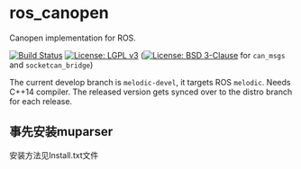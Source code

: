 ros_canopen
===========

Canopen implementation for ROS.

[![Build Status](https://travis-ci.com/ros-industrial/ros_canopen.svg?branch=melodic-devel)](https://travis-ci.com/ros-industrial/ros_canopen)
[![License: LGPL v3](https://img.shields.io/badge/License-LGPL%20v3-blue.svg)](https://www.gnu.org/licenses/lgpl-3.0)
([![License: BSD 3-Clause](https://img.shields.io/badge/License-BSD%203--Clause-blue.svg)](https://opensource.org/licenses/BSD-3-Clause) for `can_msgs` and `socketcan_bridge`)

The current develop branch is `melodic-devel`, it targets ROS `melodic`. Needs C++14 compiler.
The released version gets synced over to the distro branch for each release.

## 事先安装muparser
安装方法见Install.txt文件
